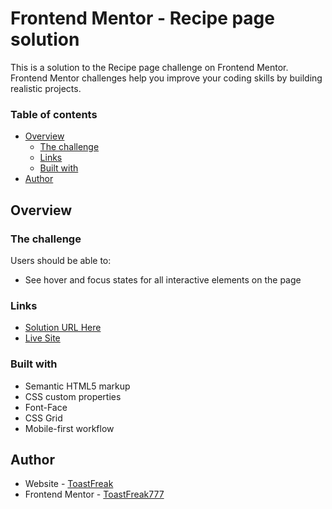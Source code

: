 # Frontend Mentor - Recipe page solution

This is a solution to the Recipe page challenge on Frontend Mentor. Frontend Mentor challenges help you improve your coding skills by building realistic projects.

### Table of contents

- [Overview](#overview)
  - [The challenge](#the-challenge)
  - [Links](#links)
  - [Built with](#built-with)
- [Author](#author)

## Overview

### The challenge

Users should be able to:

- See hover and focus states for all interactive elements on the page

### Links

- [Solution URL Here](https://github.com/ToastFreak777/Frontend-Mentor/tree/recipe-page-main?tab=readme-ov-file)
- [Live Site](https://toastfreak777.github.io/Frontend-Mentor/recipe-page-main/)

### Built with

- Semantic HTML5 markup
- CSS custom properties
- Font-Face
- CSS Grid
- Mobile-first workflow

## Author

- Website - [ToastFreak](https://github.com/ToastFreak777)
- Frontend Mentor - [ToastFreak777](https://www.frontendmentor.io/profile/ToastFreak777)
